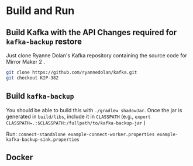 # Build and Run

## Build Kafka with the API Changes required for `kafka-backup` restore

Just clone Ryanne Dolan's Kafka repository containing the source code
for Mirror Maker 2 .

```sh
git clone https://github.com/ryannedolan/kafka.git
git checkout KIP-382
```



## Build `kafka-backup`

You should be able to build this with `./gradlew shadowJar`. Once the jar is generated in `build/libs`, include it in `CLASSPATH` (e.g., `export CLASSPATH=.:$CLASSPATH:/fullpath/to/kafka-backup-jar` )

Run: `connect-standalone example-connect-worker.properties
example-kafka-backup-sink.properties`


## Docker
